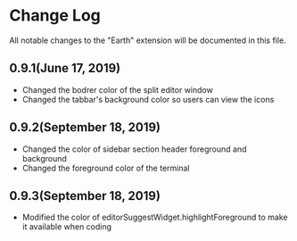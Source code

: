 # Change Log

All notable changes to the "Earth" extension will be documented in this file.

## 0.9.1(June 17, 2019)

- Changed the bodrer color of the split editor window
- Changed the tabbar's background color so users can view the icons

## 0.9.2(September 18, 2019)

- Changed the color of sidebar section header foreground and background
- Changed the foreground color of the terminal

## 0.9.3(September 18, 2019)

- Modified the color of editorSuggestWidget.highlightForeground to make it available when coding
